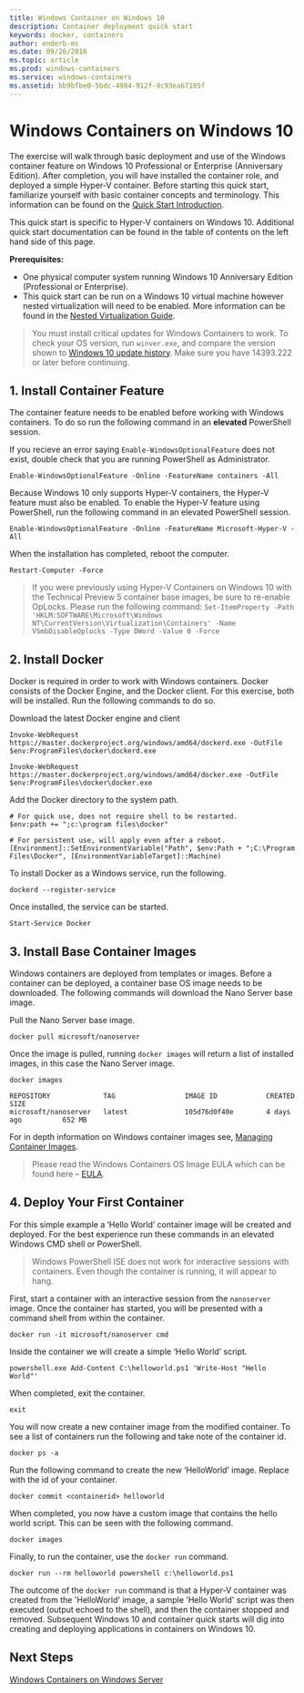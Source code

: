 ```yaml
---
title: Windows Container on Windows 10
description: Container deployment quick start
keywords: docker, containers
author: enderb-ms
ms.date: 09/26/2016
ms.topic: article
ms.prod: windows-containers
ms.service: windows-containers
ms.assetid: bb9bfbe0-5bdc-4984-912f-9c93ea67105f
---
```


# Windows Containers on Windows 10

The exercise will walk through basic deployment and use of the Windows container feature on Windows 10 Professional or Enterprise (Anniversary Edition). After completion, you will have installed the container role, and deployed a simple Hyper-V container. Before starting this quick start, familiarize yourself with basic container concepts and terminology. This information can be found on the [Quick Start Introduction](./quick_start.md).

This quick start is specific to Hyper-V containers on Windows 10. Additional quick start documentation can be found in the table of contents on the left hand side of this page.

**Prerequisites:**

- One physical computer system running Windows 10 Anniversary Edition (Professional or Enterprise).   
- This quick start can be run on a Windows 10 virtual machine however nested virtualization will need to be enabled. More information can be found in the [Nested Virtualization Guide](https://msdn.microsoft.com/en-us/virtualization/hyperv_on_windows/user_guide/nesting).

> You must install critical updates for Windows Containers to work. 
> To check your OS version, run `winver.exe`, and compare the version shown to [Windows 10 update history](https://support.microsoft.com/en-us/help/12387/windows-10-update-history). 
> Make sure you have 14393.222 or later before continuing.

## 1. Install Container Feature

The container feature needs to be enabled before working with Windows containers. To do so run the following command in an **elevated** PowerShell session.

If you recieve an error saying `Enable-WindowsOptionalFeature` does not exist, double check that you are running PowerShell as Administrator.

```none
Enable-WindowsOptionalFeature -Online -FeatureName containers -All
```

Because Windows 10 only supports Hyper-V containers, the Hyper-V feature must also be enabled. To enable the Hyper-V feature using PowerShell, run the following command in an elevated PowerShell session.

```none
Enable-WindowsOptionalFeature -Online -FeatureName Microsoft-Hyper-V -All
```

When the installation has completed, reboot the computer.

```none
Restart-Computer -Force
```

> If you were previously using Hyper-V Containers on Windows 10 with the Technical Preview 5 container base images, be sure to re-enable OpLocks. Please run the following  command:  `Set-ItemProperty -Path 'HKLM:SOFTWARE\Microsoft\Windows NT\CurrentVersion\Virtualization\Containers' -Name VSmbDisableOplocks -Type DWord -Value 0 -Force`

## 2. Install Docker

Docker is required in order to work with Windows containers. Docker consists of the Docker Engine, and the Docker client. For this exercise, both will be installed. Run the following commands to do so.

Download the latest Docker engine and client

```none
Invoke-WebRequest https://master.dockerproject.org/windows/amd64/dockerd.exe -OutFile $env:ProgramFiles\docker\dockerd.exe
```

```none
Invoke-WebRequest https://master.dockerproject.org/windows/amd64/docker.exe -OutFile $env:ProgramFiles\docker\docker.exe
```

Add the Docker directory to the system path.

```none
# For quick use, does not require shell to be restarted.
$env:path += ";c:\program files\docker"

# For persistent use, will apply even after a reboot.
[Environment]::SetEnvironmentVariable("Path", $env:Path + ";C:\Program Files\Docker", [EnvironmentVariableTarget]::Machine)
```

To install Docker as a Windows service, run the following.

```none
dockerd --register-service
```

Once installed, the service can be started.

```none
Start-Service Docker
```

## 3. Install Base Container Images

Windows containers are deployed from templates or images. Before a container can be deployed, a container base OS image needs to be downloaded. The following commands will download the Nano Server base image.

Pull the Nano Server base image.

```none
docker pull microsoft/nanoserver
```

Once the image is pulled, running `docker images` will return a list of installed images, in this case the Nano Server image.

```none
docker images

REPOSITORY             TAG                 IMAGE ID            CREATED             SIZE
microsoft/nanoserver   latest              105d76d0f40e        4 days ago          652 MB
```

For in depth information on Windows container images see, [Managing Container Images](../management/manage_images.md).

> Please read the Windows Containers OS Image EULA which can be found here – [EULA](../Images_EULA.md).

## 4. Deploy Your First Container

For this simple example a ‘Hello World’ container image will be created and deployed. For the best experience run these commands in an elevated Windows CMD shell or PowerShell.

> Windows PowerShell ISE does not work for interactive sessions with containers. Even though the container is running, it will appear to hang.

First, start a container with an interactive session from the `nanoserver` image. Once the container has started, you will be presented with a command shell from within the container.  

```none
docker run -it microsoft/nanoserver cmd
```

Inside the container we will create a simple ‘Hello World’ script.

```none
powershell.exe Add-Content C:\helloworld.ps1 'Write-Host "Hello World"'
```   

When completed, exit the container.

```none
exit
```

You will now create a new container image from the modified container. To see a list of containers run the following and take note of the container id.

```none
docker ps -a
```

Run the following command to create the new ‘HelloWorld’ image. Replace <containerid> with the id of your container.

```none
docker commit <containerid> helloworld
```

When completed, you now have a custom image that contains the hello world script. This can be seen with the following command.

```none
docker images
```

Finally, to run the container, use the `docker run` command.

```none
docker run --rm helloworld powershell c:\helloworld.ps1
```

The outcome of the `docker run` command is that a Hyper-V container was created from the 'HelloWorld' image, a sample 'Hello World' script was then executed (output echoed to the shell), and then the container stopped and removed.
Subsequent Windows 10 and container quick starts will dig into creating and deploying applications in containers on Windows 10.

## Next Steps

[Windows Containers on Windows Server](./quick_start_windows_server.md)
